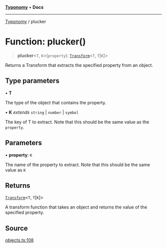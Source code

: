 [**Typonomy**](../README.md) • **Docs**

***

[Typonomy](../globals.md) / plucker

# Function: plucker()

> **plucker**\<`T`, `K`\>(`property`): [`Transform`](../type-aliases/Transform.md)\<`T`, `T`\[`K`\]\>

Returns a Transform that extracts the specified property from an object.

## Type parameters

• **T**

The type of the object that contains the property.

• **K** *extends* `string` \| `number` \| `symbol`

The key of T to extract. Note that this should be the same value as the `property`.

## Parameters

• **property**: `K`

The name of the property to extract. Note that this should be the same value as `K`

## Returns

[`Transform`](../type-aliases/Transform.md)\<`T`, `T`\[`K`\]\>

A transform function that takes an object and returns the value of the specified property.

## Source

[objects.ts:108](https://github.com/softcraft-development/typonomy/blob/c5db2fa8cb85771ae57ef1e5ca7f405fc63a6f0d/src/objects.ts#L108)
